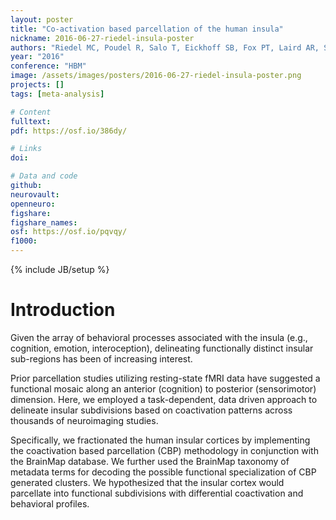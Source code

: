 ```yaml
---
layout: poster
title: "Co-activation based parcellation of the human insula"
nickname: 2016-06-27-riedel-insula-poster
authors: "Riedel MC, Poudel R, Salo T, Eickhoff SB, Fox PT, Laird AR, Sutherland MT"
year: "2016"
conference: "HBM"
image: /assets/images/posters/2016-06-27-riedel-insula-poster.png
projects: []
tags: [meta-analysis]

# Content
fulltext:
pdf: https://osf.io/386dy/

# Links
doi:

# Data and code
github:
neurovault:
openneuro:
figshare:
figshare_names:
osf: https://osf.io/pqvqy/
f1000:
---
```

{% include JB/setup %}

# Introduction

Given the array of behavioral processes associated with the insula (e.g., cognition, emotion, interoception), delineating functionally distinct insular sub-regions has been of increasing interest.

Prior parcellation studies utilizing resting-state fMRI data have suggested a functional mosaic along an anterior (cognition) to posterior (sensorimotor) dimension. Here, we employed a task-dependent, data driven approach to delineate insular subdivisions based on coactivation patterns across thousands of neuroimaging studies.

Specifically, we fractionated the human insular cortices by implementing the coactivation based parcellation (CBP) methodology in conjunction with the BrainMap database. We further used the BrainMap taxonomy of metadata terms for decoding the possible functional specialization of CBP generated clusters. We hypothesized that the insular cortex would parcellate into functional subdivisions with differential coactivation and behavioral profiles.
